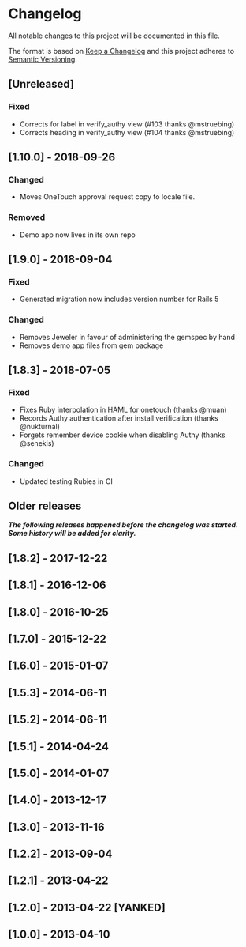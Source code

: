 # Changelog

All notable changes to this project will be documented in this file.

The format is based on [Keep a Changelog](http://keepachangelog.com/en/1.0.0/)
and this project adheres to [Semantic Versioning](http://semver.org/spec/v2.0.0.html).

## [Unreleased]

### Fixed

- Corrects for label in verify_authy view (#103 thanks @mstruebing)
- Corrects heading in verify_authy view (#104 thanks @mstruebing)

## [1.10.0] - 2018-09-26

### Changed

- Moves OneTouch approval request copy to locale file.

### Removed

- Demo app now lives in its own repo

## [1.9.0] - 2018-09-04

### Fixed

- Generated migration now includes version number for Rails 5

### Changed

- Removes Jeweler in favour of administering the gemspec by hand
- Removes demo app files from gem package

## [1.8.3] - 2018-07-05

### Fixed

- Fixes Ruby interpolation in HAML for onetouch (thanks @muan)
- Records Authy authentication after install verification (thanks @nukturnal)
- Forgets remember device cookie when disabling Authy (thanks @senekis)

### Changed

- Updated testing Rubies in CI

## Older releases

**_The following releases happened before the changelog was started. Some history will be added for clarity._**

## [1.8.2] - 2017-12-22

## [1.8.1] - 2016-12-06

## [1.8.0] - 2016-10-25

## [1.7.0] - 2015-12-22

## [1.6.0] - 2015-01-07

## [1.5.3] - 2014-06-11

## [1.5.2] - 2014-06-11

## [1.5.1] - 2014-04-24

## [1.5.0] - 2014-01-07

## [1.4.0] - 2013-12-17

## [1.3.0] - 2013-11-16

## [1.2.2] - 2013-09-04

## [1.2.1] - 2013-04-22

## [1.2.0] - 2013-04-22 [YANKED]

## [1.0.0] - 2013-04-10
